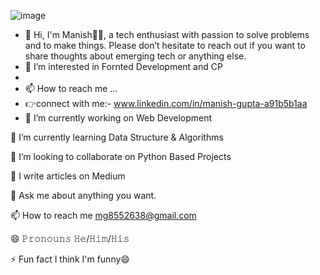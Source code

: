 ![image](https://user-images.githubusercontent.com/115662246/222907819-78d455e6-c1e8-4a9c-8ac2-ef25e1c6d76c.png)





- 👋 Hi, I'm Manish🙋‍♂️,  a tech enthusiast with passion to solve problems and to make things.  Please don’t hesitate to reach out if you want to share thoughts about emerging tech or anything else.
- 👀 I’m interested in Fornted Development and CP
- 
- 📫 How to reach me ...
- 👉connect with me:- 
 www.linkedin.com/in/manish-gupta-a91b5b1aa
- 🔭 I’m currently working on Web Development

🌱 I’m currently learning Data Structure & Algorithms

👯 I’m looking to collaborate on Python Based Projects

📝 I write articles on Medium

💬 Ask me about anything you want.

📫 How to reach me mg8552638@gmail.com

😄 𝙿𝚛𝚘𝚗𝚘𝚞𝚗𝚜 𝙷𝚎/𝙷𝚒𝚖/𝙷𝚒𝚜

⚡ Fun fact I think I'm funny😄
 

<!---
Manish1Gupta/Manish1Gupta is a ✨ special ✨ repository because its `README.md` (this file) appears on your GitHub profile.
You can click the Preview link to take a look at your changes.
--->
